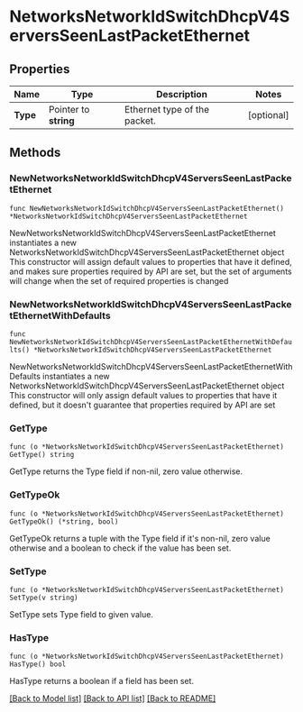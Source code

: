 # NetworksNetworkIdSwitchDhcpV4ServersSeenLastPacketEthernet

## Properties

Name | Type | Description | Notes
------------ | ------------- | ------------- | -------------
**Type** | Pointer to **string** | Ethernet type of the packet. | [optional] 

## Methods

### NewNetworksNetworkIdSwitchDhcpV4ServersSeenLastPacketEthernet

`func NewNetworksNetworkIdSwitchDhcpV4ServersSeenLastPacketEthernet() *NetworksNetworkIdSwitchDhcpV4ServersSeenLastPacketEthernet`

NewNetworksNetworkIdSwitchDhcpV4ServersSeenLastPacketEthernet instantiates a new NetworksNetworkIdSwitchDhcpV4ServersSeenLastPacketEthernet object
This constructor will assign default values to properties that have it defined,
and makes sure properties required by API are set, but the set of arguments
will change when the set of required properties is changed

### NewNetworksNetworkIdSwitchDhcpV4ServersSeenLastPacketEthernetWithDefaults

`func NewNetworksNetworkIdSwitchDhcpV4ServersSeenLastPacketEthernetWithDefaults() *NetworksNetworkIdSwitchDhcpV4ServersSeenLastPacketEthernet`

NewNetworksNetworkIdSwitchDhcpV4ServersSeenLastPacketEthernetWithDefaults instantiates a new NetworksNetworkIdSwitchDhcpV4ServersSeenLastPacketEthernet object
This constructor will only assign default values to properties that have it defined,
but it doesn't guarantee that properties required by API are set

### GetType

`func (o *NetworksNetworkIdSwitchDhcpV4ServersSeenLastPacketEthernet) GetType() string`

GetType returns the Type field if non-nil, zero value otherwise.

### GetTypeOk

`func (o *NetworksNetworkIdSwitchDhcpV4ServersSeenLastPacketEthernet) GetTypeOk() (*string, bool)`

GetTypeOk returns a tuple with the Type field if it's non-nil, zero value otherwise
and a boolean to check if the value has been set.

### SetType

`func (o *NetworksNetworkIdSwitchDhcpV4ServersSeenLastPacketEthernet) SetType(v string)`

SetType sets Type field to given value.

### HasType

`func (o *NetworksNetworkIdSwitchDhcpV4ServersSeenLastPacketEthernet) HasType() bool`

HasType returns a boolean if a field has been set.


[[Back to Model list]](../README.md#documentation-for-models) [[Back to API list]](../README.md#documentation-for-api-endpoints) [[Back to README]](../README.md)


